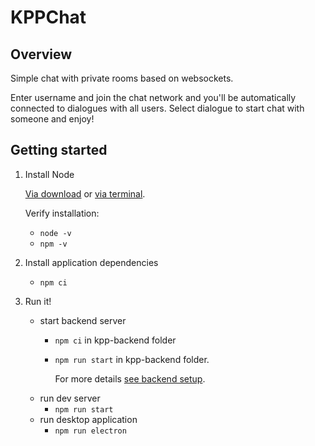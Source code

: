 # KPPChat

## Overview

Simple chat with private rooms based on websockets.

Enter username and join the chat network and you'll be automatically connected to dialogues with all users. Select dialogue to start chat with someone and enjoy!

## Getting started

1.  Install Node

    [Via download](https://nodejs.org/en/download/) or
    [via terminal](https://linuxize.com/post/how-to-install-node-js-on-ubuntu-18.04/).

    Verify installation:

    - `node -v`
    - `npm -v`

1.  Install application dependencies

    - `npm ci`

1.  Run it!

    - start backend server
      - `npm ci` in kpp-backend folder
      - `npm run start` in kpp-backend folder.
      
        For more details [see backend setup](https://github.com/foxterino/kpp-backend).
    - run dev server
      - `npm run start`
    - run desktop application
      - `npm run electron`
